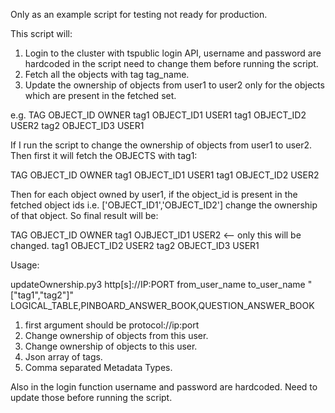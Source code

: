 Only as an example script for testing not ready for production.

This script will:
1. Login to the cluster with tspublic login API, username and password are hardcoded in the script
   need to change them before running the script.
2. Fetch all the objects with tag tag_name.
3. Update the ownership of objects from user1 to user2 only for the objects which are present
in the fetched set.
   
e.g.
TAG         OBJECT_ID       OWNER
tag1        OBJECT_ID1      USER1
tag1        OBJECT_ID2      USER2
tag2        OBJECT_ID3      USER1

If I run the script to change the ownership of objects from user1 to user2. Then first it will fetch
the OBJECTS with tag1:

TAG         OBJECT_ID       OWNER
tag1        OBJECT_ID1      USER1
tag1        OBJECT_ID2      USER2

Then for each object owned by user1, if the object_id is present in the fetched object ids i.e.
['OBJECT_ID1','OBJECT_ID2'] change the ownership of that object. So final result will be:

TAG         OBJECT_ID       OWNER
tag1        OJBJECT_ID1     USER2  <-- only this will be changed.
tag1        OBJECT_ID2      USER2
tag2        OBJECT_ID3      USER1

Usage: 

updateOwnership.py3 http[s]://IP:PORT from_user_name to_user_name "[\"tag1\",\"tag2\"]" LOGICAL_TABLE,PINBOARD_ANSWER_BOOK,QUESTION_ANSWER_BOOK

1. first argument should be protocol://ip:port
2. Change ownership of objects from this user.
3. Change ownership of objects to this user.
4. Json array of tags.
5. Comma separated Metadata Types.

Also in the login function username and password are hardcoded. Need to update those before
running the script.

